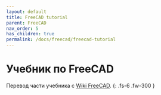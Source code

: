 ```yaml
---
layout: default
title: FreeCAD tutorial
parent: FreeCAD
nav_order: 5
has_children: true
permalink: /docs/freecad/freecad-tutorial
---
```


# Учебник по FreeCAD

Перевод части учебника с [Wiki FreeCAD](https://wiki.freecadweb.org/Tutorials/ru).
{: .fs-6 .fw-300 }
